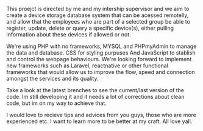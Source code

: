 This proejct is directed by me and my intership supervisor and we aim to create a device storage database system that can be acessed remotelly, and allow that the 
employees who are part of a selected group be able to register, update, delete or query a specific device(s), either pulling information about these devices if allowed or not.

We're using PHP with no frameworks, MYSQL and PHPmyAdmin to manage the data and database. CSS for styling purpuses And JavaScript to stablish and control the webpage behaviours. 
We're looking forward to implement new frameworks such as Laravel, reactnative or other functional frameworks that would allow us to improve the flow, speed 
and connection amongst the services and its quality.

Take a look at the latest brenches to see the current/last version of the code. Im still developing it and it needs a lot of corrections about clean code, but im on my way to achieve that.

I would love to recieve tips and advices from you guys, those who are more experienced etc. I want to learn more to be better at my craft.
All love yall.
